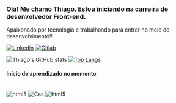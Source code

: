 
### Olá! Me chamo Thiago. Estou iniciando na carreira de desenvolvedor Front-end.
Apaixonado por tecnologia e trabalhando para entrar no meio de desenvolvimento!! 

[![Linkedin](https://img.shields.io/badge/LinkedIn-0077B5?style=for-the-badge&logo=linkedin&logoColor=white)](https://www.linkedin.com/in/thiago-dutra-107b4a213/)
[![Gitlab](https://img.shields.io/badge/GitLab-330F63?style=for-the-badge&logo=gitlab&logoColor=white)](https://gitlab.com/thiagoduutra)

![Thiago's GitHub stats](https://github-readme-stats.vercel.app/api?username=thiagoduutra&show_icons=true&theme=radical)
[![Top Langs](https://github-readme-stats.vercel.app/api/top-langs/?username=thiagoduutra&langs_count=8&theme=radical)](https://github.com/thiagoduutra/github-readme-stats)




#### Início de aprendizado no momento

<div style="display: inline_block"><br>
<img align="center" alt="html5" src="https://img.shields.io/badge/HTML5-E34F26?style=for-the-badge&logo=html5&logoColor=white" >
<img align="center" alt="Css" src="https://img.shields.io/badge/CSS3-1572B6?style=for-the-badge&logo=css3&logoColor=white" >
<img align="center" alt="html5" src="https://img.shields.io/badge/JavaScript-323330?style=for-the-badge&logo=javascript&logoColor=F7DF1E" >
</div><br>


